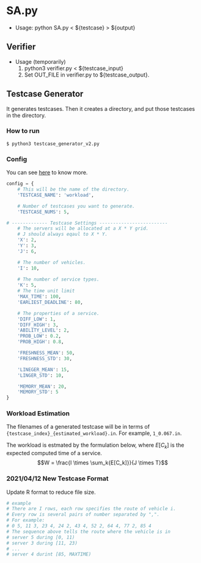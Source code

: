 SA.py
===

* Usage: python SA.py < ${testcase} > ${output}

## Verifier
* Usage (temporarily)
  1. python3 verifier.py < ${testcase_input}
  2. Set OUT_FILE in verifier.py to ${testcase_output}.

## Testcase Generator
It generates testcases. Then it creates a directory, and put those testcases in the directory.

### How to run
```shell
$ python3 testcase_generator_v2.py
```

### Config
You can see [here](https://docs.google.com/presentation/d/1waslqtZd9denwGSDetzCeeoGvWF2v87SsqomDUJ0CRk/edit?usp=sharing) to know more.
```python
config = {
    # This will be the name of the directory.
    'TESTCASE_NAME': 'workload',

    # Number of testcases you want to generate.
    'TESTCASE_NUMS': 5,

# ------------- Testcase Settings -------------------------
    # The servers will be allocated at a X * Y grid.
    # J should always eqaul to X * Y.
    'X': 2,
    'Y': 3,
    'J': 6,

    # The number of vehicles.
    'I': 10,
    
    # The number of service types.
    'K': 5,
    # The time unit limit
    'MAX_TIME': 100,
    'EARLIEST_DEADLINE': 80,

    # The properties of a service.
    'DIFF_LOW': 1,
    'DIFF_HIGH': 3,
    'ABILITY_LEVEL': 2,
    'PROB_LOW': 0.2,
    'PROB_HIGH': 0.8,

    'FRESHNESS_MEAN': 50,
    'FRESHNESS_STD': 30,

    'LINEGER_MEAN': 15,
    'LINGER_STD': 10,

    'MEMORY_MEAN': 20,
    'MEMORY_STD': 5
}
```

### Workload Estimation
The filenames of a generated testcase will be in terms of `{testcase_index}_{estimated_workload}.in`. For example, `1_0.067.in`.

The workload is estmated by the formulation below, where $E[C_k]$ is the expected computed time of a service.
$$W = \frac{I \times \sum_k{E[C_k]}}{J \times T}$$

### 2021/04/12 New Testcase Format
Update R format to reduce file size.
```python
# example
# There are I rows, each row specifies the route of vehicle i.
# Every row is several pairs of number separated by ",".
# For example:
# 0 5, 11 3, 23 4, 24 2, 43 4, 52 2, 64 4, 77 2, 85 4
# The sequence above tells the route where the vehicle is in
# server 5 during [0, 11)
# server 3 during [11, 23)
# ...
# server 4 durint [85, MAXTIME)
```
  
